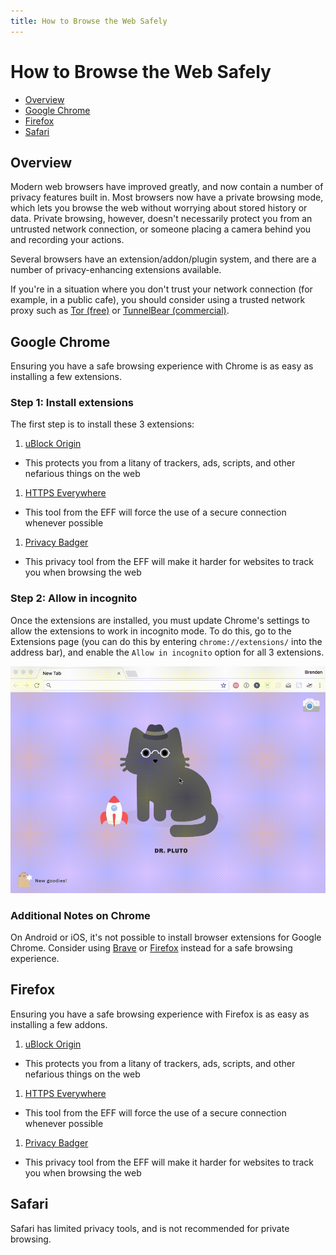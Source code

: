 ```yaml
---
title: How to Browse the Web Safely
---
```


# How to Browse the Web Safely

* [Overview](#overview)
* [Google Chrome](#google-chrome)
* [Firefox](#firefox)
* [Safari](#safari)

## Overview

Modern web browsers have improved greatly, and now contain a number of privacy features built in. Most browsers now have a private browsing mode, which lets you browse the web without worrying about stored history or data. Private browsing, however, doesn't necessarily protect you from an untrusted network connection, or someone placing a camera behind you and recording your actions.

Several browsers have an extension/addon/plugin system, and there are a number of privacy-enhancing extensions available.

If you're in a situation where you don't trust your network connection (for example, in a public cafe), you should consider using a trusted network proxy such as [Tor (free)](https://www.torproject.org/index.html) or [TunnelBear (commercial)](https://www.tunnelbear.com/).

## Google Chrome

Ensuring you have a safe browsing experience with Chrome is as easy as installing a few extensions.

### Step 1: Install extensions

The first step is to install these 3 extensions:

1. [uBlock Origin](https://chrome.google.com/webstore/detail/ublock-origin/cjpalhdlnbpafiamejdnhcphjbkeiagm)
  * This protects you from a litany of trackers, ads, scripts, and other nefarious things on the web
1. [HTTPS Everywhere](https://chrome.google.com/webstore/detail/https-everywhere/gcbommkclmclpchllfjekcdonpmejbdp)
  * This tool from the EFF will force the use of a secure connection whenever possible
1. [Privacy Badger](https://chrome.google.com/webstore/detail/privacy-badger/pkehgijcmpdhfbdbbnkijodmdjhbjlgp)
  * This privacy tool from the EFF will make it harder for websites to track you when browsing the web

### Step 2: Allow in incognito

Once the extensions are installed, you must update Chrome's settings to allow the extensions to work in incognito mode. To do this, go to the Extensions page (you can do this by entering `chrome://extensions/` into the address bar), and enable the `Allow in incognito` option for all 3 extensions.

![Allow in incognito](/assets/img/safe-browsing/allow-in-incognito.gif)


### Additional Notes on Chrome

On Android or iOS, it's not possible to install browser extensions for Google Chrome. Consider using [Brave](https://brave.com/) or [Firefox](https://www.mozilla.org/en-US/firefox/products/) instead for a safe browsing experience.

## Firefox

Ensuring you have a safe browsing experience with Firefox is as easy as installing a few addons.

1. [uBlock Origin](https://addons.mozilla.org/en-US/firefox/addon/ublock-origin/)
  * This protects you from a litany of trackers, ads, scripts, and other nefarious things on the web
1. [HTTPS Everywhere](https://addons.mozilla.org/en-us/firefox/addon/https-everywhere/)
  * This tool from the EFF will force the use of a secure connection whenever possible
1. [Privacy Badger](https://addons.mozilla.org/en-US/firefox/addon/privacy-badger17/)
  * This privacy tool from the EFF will make it harder for websites to track you when browsing the web

## Safari

Safari has limited privacy tools, and is not recommended for private browsing.
